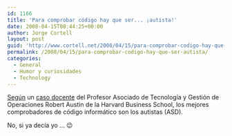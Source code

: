```yaml
---
id: 1166
title: 'Para comprobar código hay que ser... ¡autista!'
date: 2008-04-15T08:44:25+00:00
author: Jorge Cortell
layout: post
guid: 'http://www.cortell.net/2008/04/15/para-comprobar-codigo-hay-que-ser-%c2%a1autista/'
permalink: /2008/04/15/para-comprobar-codigo-hay-que-ser-autista/
categories:
  - General
  - Humor y curiosidades
  - Technology
---
```

<a href="http://hbswk.hbs.edu/item/5869.html" title="HSBWK" target="_blank">Según</a> un <a href="http://harvardbusinessonline.hbsp.harvard.edu/b02/en/common/item_detail.jhtml?id=608109&referral=2342" title="Caso" target="_blank">caso docente</a> del Profesor Asociado de Tecnología y Gestión de Operaciones Robert Austin de la Harvard Business School, los mejores comprobadores de código informático son los autistas (ASD).

No, si ya decía yo ... 😉